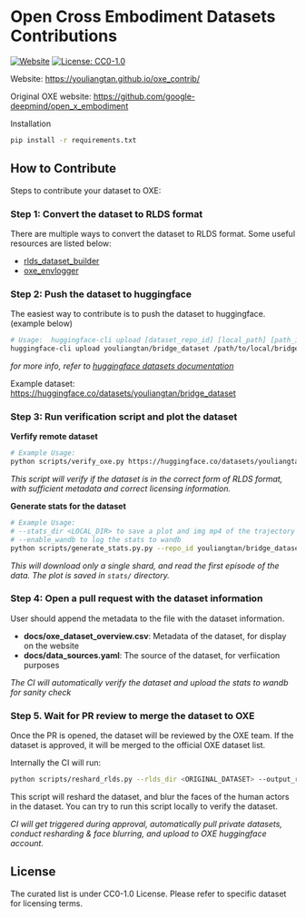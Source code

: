# Open Cross Embodiment Datasets Contributions

[![Website](https://img.shields.io/website-up-down-green-red/https/youliangtan.github.io/oxe_contrib/)](https://youliangtan.github.io/oxe_contrib/)
[![License: CC0-1.0](https://img.shields.io/badge/License-CC0_1.0-lightgrey.svg)](http://creativecommons.org/publicdomain/zero/1.0/)

Website: https://youliangtan.github.io/oxe_contrib/

Original OXE website: https://github.com/google-deepmind/open_x_embodiment

Installation

```bash
pip install -r requirements.txt
```

## How to Contribute

Steps to contribute your dataset to OXE:

### Step 1: Convert the dataset to RLDS format

There are multiple ways to convert the dataset to RLDS format. Some useful resources are listed below:
 - [rlds_dataset_builder](https://github.com/kpertsch/rlds_dataset_builder)
 - [oxe_envlogger](https://github.com/rail-berkeley/oxe_envlogger)

### Step 2: Push the dataset to huggingface

The easiest way to contribute is to push the dataset to huggingface. (example below)
```bash
# Usage:  huggingface-cli upload [dataset_repo_id] [local_path] [path_in_repo] --repo-type dataset
huggingface-cli upload youliangtan/bridge_dataset /path/to/local/bridge_dataset --repo-type dataset
```

*for more info, refer to [huggingface datasets documentation](https://huggingface.co/docs/datasets/v2.20.0/en/share#share-a-dataset-using-the-cli)*

Example dataset: https://huggingface.co/datasets/youliangtan/bridge_dataset

### Step 3: Run verification script and plot the dataset

**Verfify remote dataset**
```bash
# Example Usage:
python scripts/verify_oxe.py https://huggingface.co/datasets/youliangtan/bridge_dataset
```

*This script will verify if the dataset is in the correct form of RLDS format, with sufficient metadata and correct licensing information.*

**Generate stats for the dataset**
```bash
# Example Usage:
# --stats_dir <LOCAL_DIR> to save a plot and img mp4 of the trajectory
# --enable_wandb to log the stats to wandb
python scripts/generate_stats.py.py --repo_id youliangtan/bridge_dataset --stats_dir stats/
```

*This will download only a single shard, and read the first episode of the data. The plot is saved in `stats/` directory.*

### Step 4: Open a pull request with the dataset information

User should append the metadata to the file with the dataset information.
 - **docs/oxe_dataset_overview.csv**: Metadata of the dataset, for display on the website
 - **docs/data_sources.yaml**: The source of the dataset, for verfiication purposes

*The CI will automatically verify the dataset and upload the stats to wandb for sanity check*

### Step 5. Wait for PR review to merge the dataset to OXE

Once the PR is opened, the dataset will be reviewed by the OXE team. If the dataset is approved, it will be merged to the official OXE dataset list.


Internally the CI will run:
```bash
python scripts/reshard_rlds.py --rlds_dir <ORIGINAL_DATASET> --output_rlds <RESHARD_BLURED_DATASET> --overwrite --face_blur
```
This script will reshard the dataset, and blur the faces of the human actors in the dataset. You can try to run this script locally to verify the dataset.

*CI will get triggered during approval, automatically pull private datasets, conduct resharding & face blurring, and upload to OXE huggingface account.*

## License

The curated list is under CC0-1.0 License. Please refer to specific dataset for licensing terms. 
